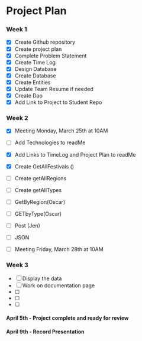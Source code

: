# Project Plan

### Week 1

- [X] Create Github repository
- [X] Create project plan
- [X] Complete Problem Statement
- [X] Create Time Log
- [X] Design Database
- [X] Create Database
- [X] Create Entities
- [X] Update Team Resume if needed
- [X] Create Dao
- [X] Add Link to Project to Student Repo

### Week 2

- [X] Meeting Monday, March 25th at 10AM
- [ ] Add Technologies to readMe 
- [X] Add Links to TimeLog and Project Plan to readMe 
- [X] Create GetAllFestivals ()
- [ ] Create getAllRegions
- [ ] Create getAllTypes 
- [ ] GetByRegion(Oscar)
- [ ] GETbyType(Oscar)
- [ ] Post (Jen)
- [ ] JSON
- [ ] Meeting Friday, March 28th at 10AM


### Week 3

- [ ] Display the data
- [ ] Work on documentation page
- [ ] 
- [ ] 
- [ ] 

#### April 5th - Project complete and ready for review 
#### April 9th - Record Presentation